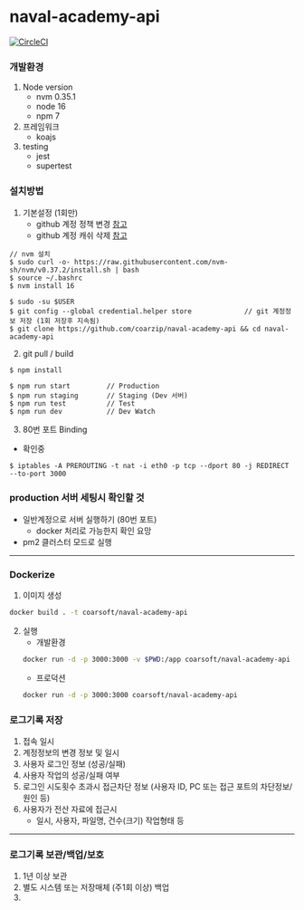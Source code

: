 # naval-academy-api

[![CircleCI](https://circleci.com/gh/coarzip/wallar-api.svg?style=shield&circle-token=4656714052ab2d455cda8275a730bb5f8edd0f89)](https://app.circleci.com/pipelines/github/coarzip/wallar-api/2/workflows/145caa96-0bc1-41d1-9053-4a2eaf6e918f)

### 개발환경

1. Node version
   - nvm 0.35.1
   - node 16
   - npm 7
2. 프레임워크
   - koajs
3. testing
   - jest
   - supertest

### 설치방법
1. 기본설정 (1회만)
   - github 계정 정책 변경 [참고](https://docs.github.com/en/github/authenticating-to-github/keeping-your-account-and-data-secure/creating-a-personal-access-token)
   - github 계정 캐쉬 삭제 [참고](https://docs.github.com/en/get-started/getting-started-with-git/caching-your-github-credentials-in-git)
~~~shell script
// nvm 설치
$ sudo curl -o- https://raw.githubusercontent.com/nvm-sh/nvm/v0.37.2/install.sh | bash
$ source ~/.bashrc
$ nvm install 16

$ sudo -su $USER
$ git config --global credential.helper store             // git 계정정보 저장 (1회 저장후 지속됨)
$ git clone https://github.com/coarzip/naval-academy-api && cd naval-academy-api
~~~

2. git pull / build
~~~shell script
$ npm install

$ npm run start         // Production
$ npm run staging       // Staging (Dev 서버)
$ npm run test          // Test
$ npm run dev           // Dev Watch
~~~

3. 80번 포트 Binding
- 확인중
~~~shell
$ iptables -A PREROUTING -t nat -i eth0 -p tcp --dport 80 -j REDIRECT --to-port 3000
~~~

### production 서버 세팅시 확인할 것
- 일반계정으로 서버 실행하기 (80번 포트)
   - docker 처리로 가능한지 확인 요망
- pm2 클러스터 모드로 실행

---

### Dockerize
1. 이미지 생성
~~~bash
docker build . -t coarsoft/naval-academy-api
~~~
2. 실행
   - 개발환경
   ~~~bash
   docker run -d -p 3000:3000 -v $PWD:/app coarsoft/naval-academy-api
   ~~~
   - 프로덕션
   ~~~bash
   docker run -d -p 3000:3000 coarsoft/naval-academy-api
   ~~~

### 로그기록 저장
1. 접속 일시
2. 계정정보의 변경 정보 및 일시
3. 사용자 로그인 정보 (성공/실패)
4. 사용자 작업의 성공/실패 여부
5. 로그인 시도횟수 초과시 접근차단 정보 (사용자 ID, PC 또는 접근 포트의 차단정보/원인 등)
6. 사용자가 전산 자료에 접근시
   - 일시, 사용자, 파일명, 건수(크기) 작업형태 등

---   
   
### 로그기록 보관/백업/보호
1. 1년 이상 보관
2. 별도 시스템 또는 저장매체 (주1회 이상) 백업
3. 
   
